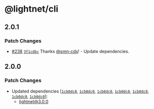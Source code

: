 # @lightnet/cli

## 2.0.1

### Patch Changes

- [#238](https://github.com/LightNetDev/LightNet/pull/238) [`3f1cdbc`](https://github.com/LightNetDev/LightNet/commit/3f1cdbcbf83d20bec83a4c6d3bf1b97ec76e72ee) Thanks [@smn-cds](https://github.com/smn-cds)! - Update dependencies.

## 2.0.0

### Patch Changes

- Updated dependencies [[`1cb0dc0`](https://github.com/LightNetDev/LightNet/commit/1cb0dc0ef2d7a3ecb5d2a37a36f2f2e8fa97a756), [`1cb0dc0`](https://github.com/LightNetDev/LightNet/commit/1cb0dc0ef2d7a3ecb5d2a37a36f2f2e8fa97a756), [`1cb0dc0`](https://github.com/LightNetDev/LightNet/commit/1cb0dc0ef2d7a3ecb5d2a37a36f2f2e8fa97a756), [`1cb0dc0`](https://github.com/LightNetDev/LightNet/commit/1cb0dc0ef2d7a3ecb5d2a37a36f2f2e8fa97a756), [`1cb0dc0`](https://github.com/LightNetDev/LightNet/commit/1cb0dc0ef2d7a3ecb5d2a37a36f2f2e8fa97a756), [`1cb0dc0`](https://github.com/LightNetDev/LightNet/commit/1cb0dc0ef2d7a3ecb5d2a37a36f2f2e8fa97a756), [`1cb0dc0`](https://github.com/LightNetDev/LightNet/commit/1cb0dc0ef2d7a3ecb5d2a37a36f2f2e8fa97a756)]:
  - lightnet@3.0.0
